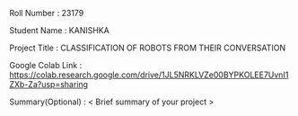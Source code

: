 Roll Number       :    23179

Student Name      :   KANISHKA

Project Title     :   CLASSIFICATION OF ROBOTS FROM THEIR CONVERSATION

Google Colab Link :   https://colab.research.google.com/drive/1JL5NRKLVZe00BYPKOLEE7UvnI1ZXb-Za?usp=sharing

Summary(Optional) :   < Brief summary of your project >
